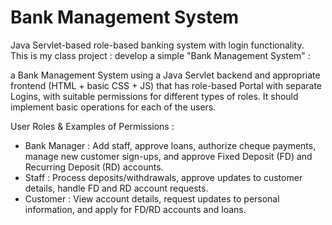 ﻿# Bank Management System  
Java Servlet-based role-based banking system with login functionality.
<br>
This is my class project :
develop a simple "Bank Management System"  : 

 a Bank Management System using a Java Servlet backend and appropriate frontend (HTML + basic CSS + JS) that has role-based Portal with separate Logins, with suitable permissions for different types of roles. It should implement basic operations for each of the users.

User Roles & Examples of Permissions :

- Bank Manager : Add staff, approve loans, authorize cheque payments, manage new customer sign-ups, and approve Fixed Deposit (FD) and Recurring Deposit (RD) accounts.
- Staff : Process deposits/withdrawals, approve updates to customer details, handle FD and RD account requests.    
- Customer : View account details, request updates to personal information, and apply for FD/RD accounts and loans.

